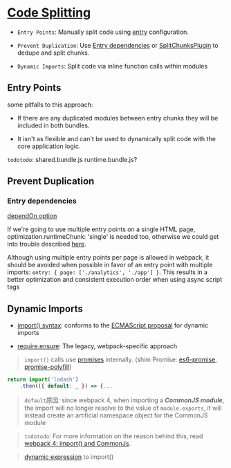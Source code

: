 # [Code Splitting](https://webpack.js.org/guides/code-splitting/)

* `Entry Points`: Manually split code using [entry](https://webpack.js.org/configuration/entry-context) configuration.

* `Prevent Duplication`: Use [Entry dependencies](https://webpack.js.org/configuration/entry-context/#dependencies) or [SplitChunksPlugin](https://webpack.js.org/plugins/split-chunks-plugin/) to dedupe and split chunks.

* `Dynamic Imports`: Split code via inline function calls within modules

## Entry Points

some pitfalls to this approach:

* If there are any duplicated modules between entry chunks they will be included in both bundles.

* It isn't as flexible and can't be used to dynamically split code with the core application logic.

`todotodo`: shared.bundle.js runtime.bundle.js?

## Prevent Duplication

### Entry dependencies
[dependOn option](https://webpack.js.org/configuration/entry-context/#dependencies)

If we're going to use multiple entry points on a single HTML page, optimization.runtimeChunk: 'single' is needed too, otherwise we could get into trouble described [here](https://bundlers.tooling.report/code-splitting/multi-entry/).

Although using multiple entry points per page is allowed in webpack, it should be avoided when possible in favor of an entry point with multiple imports: `entry: { page: ['./analytics', './app'] }`. This results in a better optimization and consistent execution order when using async script tags


## Dynamic Imports

* [import() syntax](https://webpack.js.org/api/module-methods/#import-1): conforms to the [ECMAScript proposal](https://github.com/tc39/proposal-dynamic-import) for dynamic imports

* [require.ensure](https://webpack.js.org/api/module-methods/#requireensure): The legacy, webpack-specific approach

> `import()` calls use [promises](https://developer.mozilla.org/en-US/docs/Web/JavaScript/Reference/Global_Objects/Promise) internally. (shim Promise: [es6-promise](https://github.com/stefanpenner/es6-promise), [promise-polyfill](https://github.com/taylorhakes/promise-polyfill))

```js 
return import('lodash')
    .then(({ default: _ }) => {...
```
> `default`原因: since webpack 4, when importing a ***CommonJS module***, the import will no longer resolve to the value of `module.exports`, it will instead create an artificial namespace object for the CommonJS module

> `todotodo`: For more information on the reason behind this, read [webpack 4: import() and CommonJs](https://medium.com/webpack/webpack-4-import-and-commonjs-d619d626b655).

> [dynamic expression](https://webpack.js.org/api/module-methods/#dynamic-expressions-in-import) to import()